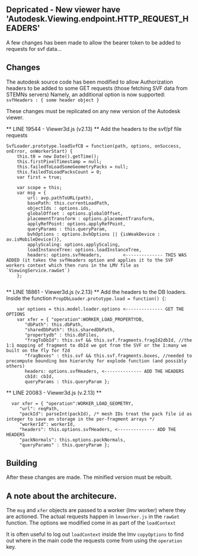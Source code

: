 ## Depricated - New viewer have 'Autodesk.Viewing.endpoint.HTTP_REQUEST_HEADERS'

A few changes has been made to allow the bearer token to be added to requests for svf data...

## Changes
The autodesk source code has been modified to allow Authorization headers to be added to some GET requests (those fetching SVF data from STEMNs servers)
Namely, an additional option is now supported: `svfHeaders : { some header object }`

These changes must be replicated on any new version of the Autodesk viewer.


** LINE 19544 - Viewer3d.js (v2.13) **
Add the headers to the svf/pf file requests
```
SvfLoader.prototype.loadSvfCB = function(path, options, onSuccess, onError, onWorkerStart) {
    this.t0 = new Date().getTime();
    this.firstPixelTimestamp = null;
    this.failedToLoadSomeGeometryPacks = null;
    this.failedToLoadPacksCount = 0;
    var first = true;

    var scope = this;
    var msg = {
        url: avp.pathToURL(path),
        basePath: this.currentLoadPath,
        objectIds : options.ids,
        globalOffset : options.globalOffset,
        placementTransform : options.placementTransform,
        applyRefPoint: options.applyRefPoint,
        queryParams : this.queryParam,
        bvhOptions : options.bvhOptions || {isWeakDevice : av.isMobileDevice()},
        applyScaling: options.applyScaling,
        loadInstanceTree: options.loadInstanceTree,
		headers: options.svfHeaders,        <-------------- THIS WAS ADDED (it takes the svfHeaders option and applies it to the SVF workers context which then runs in the LMV file as `ViewingService.rawGet`)
    };
	
```

** LINE 18861 - Viewer3d.js (v.2.13) **
Add the headers to the DB loaders. Inside the function `PropDbLoader.prototype.load = function() {`:
```
    var options = this.model.loader.options <-------------- GET THE OPTIONS
    var xfer = { "operation":WORKER_LOAD_PROPERTYDB,
       "dbPath": this.dbPath,
       "sharedDbPath": this.sharedDbPath,
       "propertydb" : this.dbFiles,
       "fragToDbId": this.svf && this.svf.fragments.fragId2dbId, //the 1:1 mapping of fragment to dbId we got from the SVF or the 1:many we built on the fly for f2d
       "fragBoxes" : this.svf && this.svf.fragments.boxes, //needed to precompute bounding box hierarchy for explode function (and possibly others)
       headers: options.svfHeaders, <-------------- ADD THE HEADERS
       cbId: cbId,
       queryParams : this.queryParam }; 
```

** LINE 20083 - Viewer3d.js (v.2.13) **
```
  var xfer = { "operation":WORKER_LOAD_GEOMETRY,
     "url": reqPath,
     "packId": parseInt(packId), /* mesh IDs treat the pack file id as integer to save on storage in the per-fragment arrays */
     "workerId": workerId,
     "headers": this.options.svfHeaders, <-------------- ADD THE HEADERS
     "packNormals": this.options.packNormals,
     "queryParams" : this.queryParam };
```
## Building

After these changes are made. The minified version must be rebuilt.

## A note about the architecure.

The `msg` and `xfer` objects are passed to a worker (lmv worker) where they are actioned.
The actual requests happen in `lmvworker.js` in the `rawGet` function.
The options we modified come in as part of the `loadContext`

It is often useful to log out `loadContext` inside the lmv `copyOptions` to find out where in the main code the requests come from using the `operation` key.